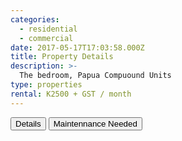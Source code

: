 ```yaml
---
categories:
  - residential
  - commercial
date: 2017-05-17T17:03:58.000Z
title: Property Details
description: >-
  The bedroom, Papua Compuound Units
type: properties
rental: K2500 + GST / month
---
```


<button class="prev half-button">Details</button>
<button class="next half-button">Maintennance Needed</button>
